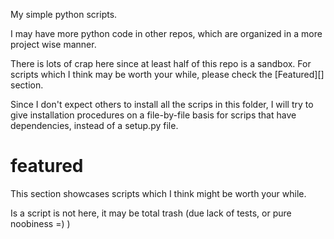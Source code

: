 My simple python scripts.

I may have more python code in other repos, which are organized in a more project wise manner.

There is lots of crap here since at least half of this repo is a sandbox.
For scripts which I think may be worth your while, please check the [Featured][] section.

Since I don't expect others to install all the scrips in this folder,
I will try to give installation procedures on a file-by-file basis for scrips that have dependencies,
instead of a setup.py file.

# featured

This section showcases scripts which I think might be worth your while.

Is a script is not here, it may be total trash (due lack of tests, or pure noobiness =) )
